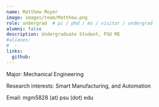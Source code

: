 ```yaml
---
name: Matthew Moyer
image: images/team/Matthew.png
role: undergrad  # pi / phd / ms / visitor / undergrad
alumni: false  
description: Undergraduate Student, PSU ME
#aliases:
#  - 
links:
  github: 
---
```


Major: Mechanical Engineering

Research interests: Smart Manufacturing, and Automation

Email: mgm5828 (at) psu (dot) edu